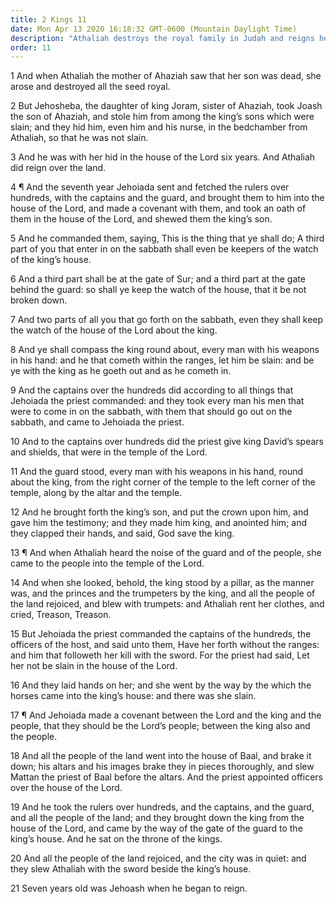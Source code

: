 ```yaml
---
title: 2 Kings 11
date: Mon Apr 13 2020 16:18:32 GMT-0600 (Mountain Daylight Time)
description: "Athaliah destroys the royal family in Judah and reigns herself in Judah—Joash is preserved and crowned king when seven years old—Jehoiada the priest destroys the house of Baal."
order: 11
---
```


1 And when Athaliah the mother of Ahaziah saw that her son was dead, she arose and destroyed all the seed royal.

2 But Jehosheba, the daughter of king Joram, sister of Ahaziah, took Joash the son of Ahaziah, and stole him from among the king’s sons which were slain; and they hid him, even him and his nurse, in the bedchamber from Athaliah, so that he was not slain.

3 And he was with her hid in the house of the Lord six years. And Athaliah did reign over the land.

4 ¶ And the seventh year Jehoiada sent and fetched the rulers over hundreds, with the captains and the guard, and brought them to him into the house of the Lord, and made a covenant with them, and took an oath of them in the house of the Lord, and shewed them the king’s son.

5 And he commanded them, saying, This is the thing that ye shall do; A third part of you that enter in on the sabbath shall even be keepers of the watch of the king’s house.

6 And a third part shall be at the gate of Sur; and a third part at the gate behind the guard: so shall ye keep the watch of the house, that it be not broken down.

7 And two parts of all you that go forth on the sabbath, even they shall keep the watch of the house of the Lord about the king.

8 And ye shall compass the king round about, every man with his weapons in his hand: and he that cometh within the ranges, let him be slain: and be ye with the king as he goeth out and as he cometh in.

9 And the captains over the hundreds did according to all things that Jehoiada the priest commanded: and they took every man his men that were to come in on the sabbath, with them that should go out on the sabbath, and came to Jehoiada the priest.

10 And to the captains over hundreds did the priest give king David’s spears and shields, that were in the temple of the Lord.

11 And the guard stood, every man with his weapons in his hand, round about the king, from the right corner of the temple to the left corner of the temple, along by the altar and the temple.

12 And he brought forth the king’s son, and put the crown upon him, and gave him the testimony; and they made him king, and anointed him; and they clapped their hands, and said, God save the king.

13 ¶ And when Athaliah heard the noise of the guard and of the people, she came to the people into the temple of the Lord.

14 And when she looked, behold, the king stood by a pillar, as the manner was, and the princes and the trumpeters by the king, and all the people of the land rejoiced, and blew with trumpets: and Athaliah rent her clothes, and cried, Treason, Treason.

15 But Jehoiada the priest commanded the captains of the hundreds, the officers of the host, and said unto them, Have her forth without the ranges: and him that followeth her kill with the sword. For the priest had said, Let her not be slain in the house of the Lord.

16 And they laid hands on her; and she went by the way by the which the horses came into the king’s house: and there was she slain.

17 ¶ And Jehoiada made a covenant between the Lord and the king and the people, that they should be the Lord’s people; between the king also and the people.

18 And all the people of the land went into the house of Baal, and brake it down; his altars and his images brake they in pieces thoroughly, and slew Mattan the priest of Baal before the altars. And the priest appointed officers over the house of the Lord.

19 And he took the rulers over hundreds, and the captains, and the guard, and all the people of the land; and they brought down the king from the house of the Lord, and came by the way of the gate of the guard to the king’s house. And he sat on the throne of the kings.

20 And all the people of the land rejoiced, and the city was in quiet: and they slew Athaliah with the sword beside the king’s house.

21 Seven years old was Jehoash when he began to reign.
